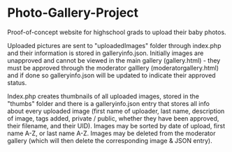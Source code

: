 # Photo-Gallery-Project

Proof-of-concept website for highschool grads to upload their baby photos. 

Uploaded pictures are sent to "uploadedImages" folder through index.php and their information is stored in galleryinfo.json. Initially images are unapproved and cannot be viewed in the main gallery (gallery.html) - they must be approved through the moderator galllery (moderatorgallery.html) and if done so galleryinfo.json will be updated to indicate their approved status.

Index.php creates thumbnails of all uploaded images, stored in the "thumbs" folder and there is a galleryinfo.json entry that stores all info about every uploaded image (first name of uploader, last name, description of image, tags added, private / public, whether they have been approved, their filename, and their UID). Images may be sorted by date of upload, first name A-Z, or last name A-Z. Images may be deleted from the moderator gallery (which will then delete the corresponding image & JSON entry).



